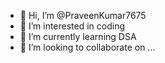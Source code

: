 - 👋 Hi, I’m @PraveenKumar7675
- 👀 I’m interested in coding
- 🌱 I’m currently learning DSA
- 💞️ I’m looking to collaborate on ...


<!---
PraveenKumar7675/PraveenKumar7675 is a ✨ special ✨ repository because its `README.md` (this file) appears on your GitHub profile.
You can click the Preview link to take a look at your changes.
--->
